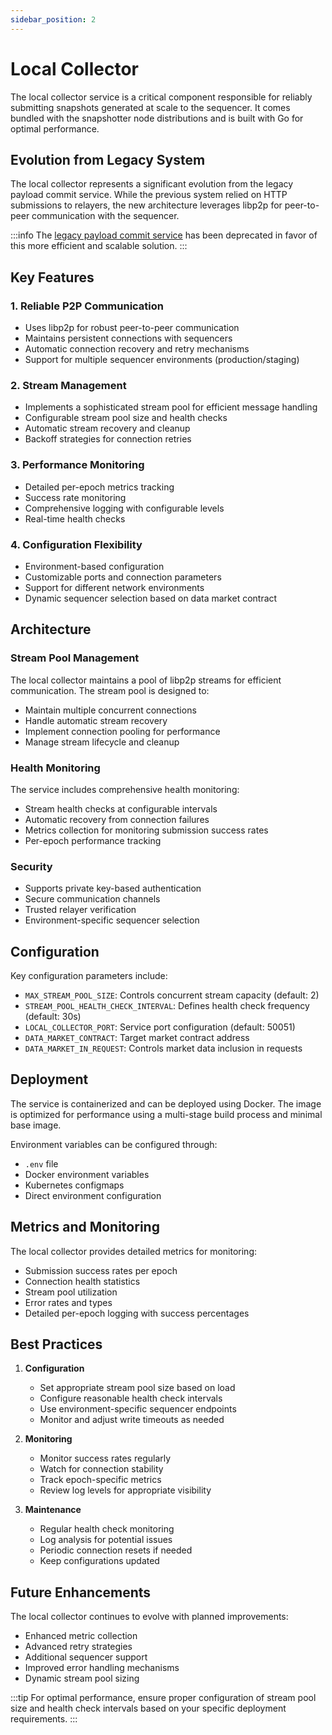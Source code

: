 ```yaml
---
sidebar_position: 2
---
```


# Local Collector

The local collector service is a critical component responsible for reliably submitting snapshots generated at scale to the sequencer. It comes bundled with the snapshotter node distributions and is built with Go for optimal performance.

## Evolution from Legacy System

The local collector represents a significant evolution from the legacy payload commit service. While the previous system relied on HTTP submissions to relayers, the new architecture leverages libp2p for peer-to-peer communication with the sequencer.

:::info
The [legacy payload commit service](/Protocol/Specifications/Snapshotter/payload-commit-service.md) has been deprecated in favor of this more efficient and scalable solution.
:::

## Key Features

### 1. Reliable P2P Communication
- Uses libp2p for robust peer-to-peer communication
- Maintains persistent connections with sequencers
- Automatic connection recovery and retry mechanisms
- Support for multiple sequencer environments (production/staging)

### 2. Stream Management
- Implements a sophisticated stream pool for efficient message handling
- Configurable stream pool size and health checks
- Automatic stream recovery and cleanup
- Backoff strategies for connection retries

### 3. Performance Monitoring
- Detailed per-epoch metrics tracking
- Success rate monitoring
- Comprehensive logging with configurable levels
- Real-time health checks

### 4. Configuration Flexibility
- Environment-based configuration
- Customizable ports and connection parameters
- Support for different network environments
- Dynamic sequencer selection based on data market contract

## Architecture

### Stream Pool Management
The local collector maintains a pool of libp2p streams for efficient communication. The stream pool is designed to:
- Maintain multiple concurrent connections
- Handle automatic stream recovery
- Implement connection pooling for performance
- Manage stream lifecycle and cleanup

### Health Monitoring
The service includes comprehensive health monitoring:
- Stream health checks at configurable intervals
- Automatic recovery from connection failures
- Metrics collection for monitoring submission success rates
- Per-epoch performance tracking

### Security
- Supports private key-based authentication
- Secure communication channels
- Trusted relayer verification
- Environment-specific sequencer selection

## Configuration

Key configuration parameters include:

- `MAX_STREAM_POOL_SIZE`: Controls concurrent stream capacity (default: 2)
- `STREAM_POOL_HEALTH_CHECK_INTERVAL`: Defines health check frequency (default: 30s)
- `LOCAL_COLLECTOR_PORT`: Service port configuration (default: 50051)
- `DATA_MARKET_CONTRACT`: Target market contract address
- `DATA_MARKET_IN_REQUEST`: Controls market data inclusion in requests

## Deployment

The service is containerized and can be deployed using Docker. The image is optimized for performance using a multi-stage build process and minimal base image.

Environment variables can be configured through:
- `.env` file
- Docker environment variables
- Kubernetes configmaps
- Direct environment configuration

## Metrics and Monitoring

The local collector provides detailed metrics for monitoring:
- Submission success rates per epoch
- Connection health statistics
- Stream pool utilization
- Error rates and types
- Detailed per-epoch logging with success percentages

## Best Practices

1. **Configuration**
   - Set appropriate stream pool size based on load
   - Configure reasonable health check intervals
   - Use environment-specific sequencer endpoints
   - Monitor and adjust write timeouts as needed

2. **Monitoring**
   - Monitor success rates regularly
   - Watch for connection stability
   - Track epoch-specific metrics
   - Review log levels for appropriate visibility

3. **Maintenance**
   - Regular health check monitoring
   - Log analysis for potential issues
   - Periodic connection resets if needed
   - Keep configurations updated

## Future Enhancements

The local collector continues to evolve with planned improvements:
- Enhanced metric collection
- Advanced retry strategies
- Additional sequencer support
- Improved error handling mechanisms
- Dynamic stream pool sizing

:::tip
For optimal performance, ensure proper configuration of stream pool size and health check intervals based on your specific deployment requirements.
:::


